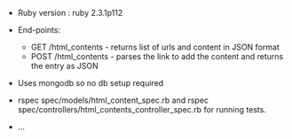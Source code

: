
* Ruby version : ruby 2.3.1p112

* End-points: 
  - GET /html_contents  - returns list of urls and content in JSON format
  - POST /html_contents - parses the link to add the content and returns the entry as JSON

* Uses mongodb so no db setup required

* rspec spec/models/html_content_spec.rb and rspec spec/controllers/html_contents_controller_spec.rb  for running tests.

* ...

